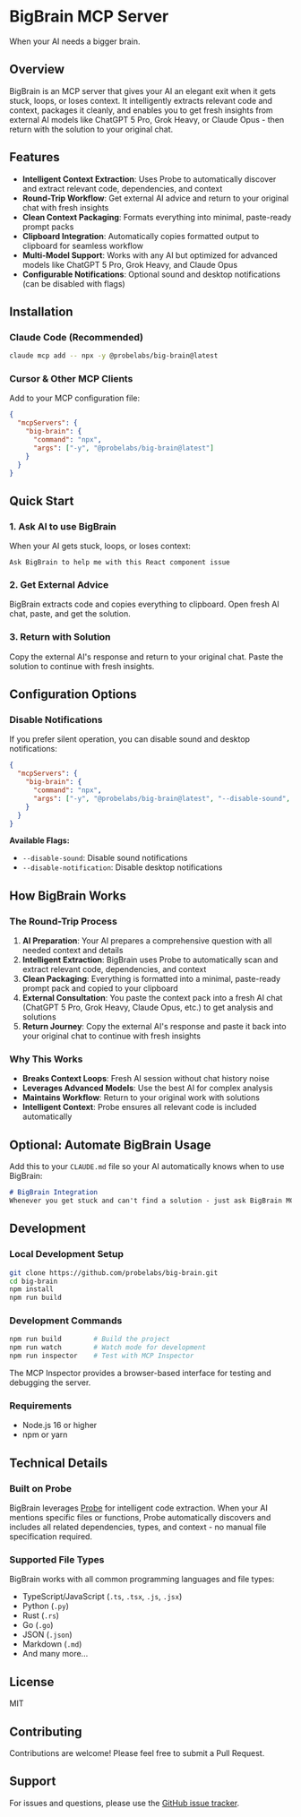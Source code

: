 # BigBrain MCP Server

When your AI needs a bigger brain.

## Overview

BigBrain is an MCP server that gives your AI an elegant exit when it gets stuck, loops, or loses context. It intelligently extracts relevant code and context, packages it cleanly, and enables you to get fresh insights from external AI models like ChatGPT 5 Pro, Grok Heavy, or Claude Opus - then return with the solution to your original chat.

## Features

- **Intelligent Context Extraction**: Uses Probe to automatically discover and extract relevant code, dependencies, and context
- **Round-Trip Workflow**: Get external AI advice and return to your original chat with fresh insights
- **Clean Context Packaging**: Formats everything into minimal, paste-ready prompt packs
- **Clipboard Integration**: Automatically copies formatted output to clipboard for seamless workflow
- **Multi-Model Support**: Works with any AI but optimized for advanced models like ChatGPT 5 Pro, Grok Heavy, and Claude Opus
- **Configurable Notifications**: Optional sound and desktop notifications (can be disabled with flags)

## Installation

### Claude Code (Recommended)
```bash
claude mcp add -- npx -y @probelabs/big-brain@latest
```

### Cursor & Other MCP Clients
Add to your MCP configuration file:
```json
{
  "mcpServers": {
    "big-brain": {
      "command": "npx",
      "args": ["-y", "@probelabs/big-brain@latest"]
    }
  }
}
```

## Quick Start

### 1. Ask AI to use BigBrain

When your AI gets stuck, loops, or loses context:

```
Ask BigBrain to help me with this React component issue
```

### 2. Get External Advice

BigBrain extracts code and copies everything to clipboard. Open fresh AI chat, paste, and get the solution.

### 3. Return with Solution

Copy the external AI's response and return to your original chat. Paste the solution to continue with fresh insights.

## Configuration Options

### Disable Notifications

If you prefer silent operation, you can disable sound and desktop notifications:

```json
{
  "mcpServers": {
    "big-brain": {
      "command": "npx",
      "args": ["-y", "@probelabs/big-brain@latest", "--disable-sound", "--disable-notification"]
    }
  }
}
```

**Available Flags:**
- `--disable-sound`: Disable sound notifications
- `--disable-notification`: Disable desktop notifications

## How BigBrain Works

### The Round-Trip Process

1. **AI Preparation**: Your AI prepares a comprehensive question with all needed context and details
2. **Intelligent Extraction**: BigBrain uses Probe to automatically scan and extract relevant code, dependencies, and context
3. **Clean Packaging**: Everything is formatted into a minimal, paste-ready prompt pack and copied to your clipboard
4. **External Consultation**: You paste the context pack into a fresh AI chat (ChatGPT 5 Pro, Grok Heavy, Claude Opus, etc.) to get analysis and solutions
5. **Return Journey**: Copy the external AI's response and paste it back into your original chat to continue with fresh insights

### Why This Works

- **Breaks Context Loops**: Fresh AI session without chat history noise
- **Leverages Advanced Models**: Use the best AI for complex analysis
- **Maintains Workflow**: Return to your original work with solutions
- **Intelligent Context**: Probe ensures all relevant code is included automatically

## Optional: Automate BigBrain Usage

Add this to your `CLAUDE.md` file so your AI automatically knows when to use BigBrain:

```markdown
# BigBrain Integration
Whenever you get stuck and can't find a solution - just ask BigBrain MCP for advice.
```

## Development

### Local Development Setup

```bash
git clone https://github.com/probelabs/big-brain.git
cd big-brain
npm install
npm run build
```

### Development Commands

```bash
npm run build        # Build the project
npm run watch        # Watch mode for development
npm run inspector    # Test with MCP Inspector
```

The MCP Inspector provides a browser-based interface for testing and debugging the server.

### Requirements

- Node.js 16 or higher
- npm or yarn

## Technical Details

### Built on Probe

BigBrain leverages [Probe](https://probeai.dev/) for intelligent code extraction. When your AI mentions specific files or functions, Probe automatically discovers and includes all related dependencies, types, and context - no manual file specification required.

### Supported File Types

BigBrain works with all common programming languages and file types:
- TypeScript/JavaScript (`.ts`, `.tsx`, `.js`, `.jsx`)
- Python (`.py`)
- Rust (`.rs`)
- Go (`.go`)
- JSON (`.json`)
- Markdown (`.md`)
- And many more...

## License

MIT

## Contributing

Contributions are welcome! Please feel free to submit a Pull Request.

## Support

For issues and questions, please use the [GitHub issue tracker](https://github.com/probelabs/big-brain/issues).